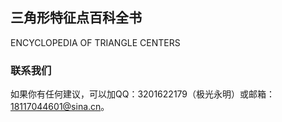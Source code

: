 ## 三角形特征点百科全书

ENCYCLOPEDIA OF TRIANGLE CENTERS
### 联系我们

如果你有任何建议，可以加QQ：3201622179（极光永明）或邮箱：18117044601@sina.cn。

